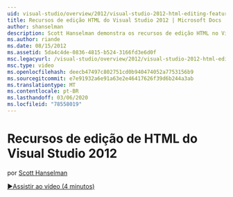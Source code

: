 ```yaml
---
uid: visual-studio/overview/2012/visual-studio-2012-html-editing-features
title: Recursos de edição HTML do Visual Studio 2012 | Microsoft Docs
author: shanselman
description: Scott Hanselman demonstra os recursos de edição HTML no Visual Studio 2012.
ms.author: riande
ms.date: 08/15/2012
ms.assetid: 5da4c4de-0836-4815-b524-3166fd3e6d0f
msc.legacyurl: /visual-studio/overview/2012/visual-studio-2012-html-editing-features
msc.type: video
ms.openlocfilehash: deecb47497c802751cd0b940474052a7753156b9
ms.sourcegitcommit: e7e91932a6e91a63e2e46417626f39d6b244a3ab
ms.translationtype: MT
ms.contentlocale: pt-BR
ms.lasthandoff: 03/06/2020
ms.locfileid: "78558019"
---
```

# <a name="visual-studio-2012-html-editing-features"></a>Recursos de edição de HTML do Visual Studio 2012

por [Scott Hanselman](https://github.com/shanselman)

[&#9654;Assistir ao vídeo (4 minutos)](https://channel9.msdn.com/Blogs/ASP-NET-Site-Videos/visual-studio-2012-html-editing-features)
